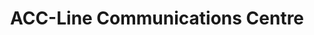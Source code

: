 ---
title: "ACC-Line Communications Centre"
url: /hayes/acc-line-communications-centre/
shop: mobile phone
---